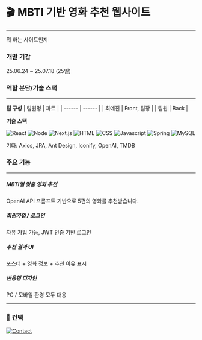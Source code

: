 # 🎬 MBTI 기반 영화 추천 웹사이트
---
뭐 하는 사이트인지

### 개발 기간
25.06.24 ~ 25.07.18 (25일)

### 역할 분담/기술 스택
-----
**팀 구성**
| 팀원명 | 파트 |
| ------ | ------ |
| 최예진 | Front, 팀장 |
| 팀원 | Back |

**기술 스택**

![React](https://img.shields.io/badge/React-20232A?style=for-the-badge&logo=react&logoColor=61DAFB) ![Node](https://img.shields.io/badge/Node.js-43853D?style=for-the-badge&logo=node.js&logoColor=white) ![Next.js](https://img.shields.io/badge/Next.js-000?logo=nextdotjs&logoColor=fff&style=for-the-badge) ![HTML](https://img.shields.io/badge/HTML-239120?style=for-the-badge&logo=html5&logoColor=white) ![CSS](https://img.shields.io/badge/CSS-239120?&style=for-the-badge&logo=css3&logoColor=white) ![Javascript](https://img.shields.io/badge/JavaScript-F7DF1E?style=for-the-badge&logo=JavaScript&logoColor=white) ![Spring](https://img.shields.io/badge/Spring-6DB33F?style=for-the-badge&logo=spring&logoColor=white) ![MySQL](https://img.shields.io/badge/MySQL-00000F?style=for-the-badge&logo=mysql&logoColor=white) 

기타: Axios, JPA, Ant Design, Iconify, OpenAI, TMDB


### 주요 기능
---
##### MBTI별 맞춤 영화 추천
OpenAI API 프롬프트 기반으로 5편의 영화를 추천받습니다.
 
##### 회원가입 / 로그인
자유 가입 가능, JWT 인증 기반 로그인

##### 추천 결과 UI
포스터 + 영화 정보 + 추천 이유 표시

##### 반응형 디자인
PC / 모바일 환경 모두 대응

---

### 📱 컨택

[![Contact](https://img.shields.io/badge/Gmail-D14836?style=for-the-badge&logo=gmail&logoColor=white.png)](https://mail.google.com/mail/?view=cm&fs=1&to=cyj4336@gmail.com)
